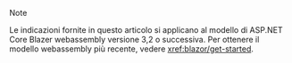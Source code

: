 > [!NOTE]
> Le indicazioni fornite in questo articolo si applicano al modello di ASP.NET Core Blazer webassembly versione 3,2 o successiva. Per ottenere il modello webassembly più recente, vedere <xref:blazor/get-started>.
